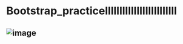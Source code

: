 # Bootstrap_practicelllllllllllllllllllllllll
## ![image](https://github.com/user-attachments/assets/128a977e-0ac0-4fa1-9089-13ef1122519d) 

 
